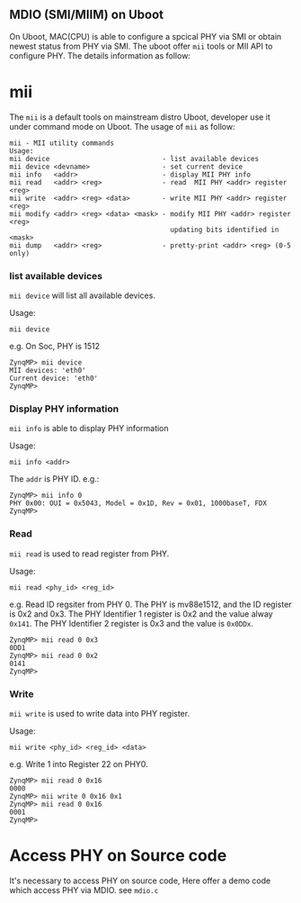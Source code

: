 MDIO (SMI/MIIM) on Uboot
----------------------------------

On Uboot, MAC(CPU) is able to configure a spcical PHY via SMI or obtain newest
status from PHY via SMI. The uboot offer `mii` tools or MII API to configure
PHY. The details information as follow:

# mii

The `mii` is a default tools on mainstream distro Uboot, developer use it under
command mode on Uboot. The usage of `mii` as follow:

```
mii - MII utility commands                                                                                
Usage:
mii device                            - list available devices
mii device <devname>                  - set current device
mii info   <addr>                     - display MII PHY info
mii read   <addr> <reg>               - read  MII PHY <addr> register <reg>
mii write  <addr> <reg> <data>        - write MII PHY <addr> register <reg>
mii modify <addr> <reg> <data> <mask> - modify MII PHY <addr> register <reg>
                                        updating bits identified in <mask>
mii dump   <addr> <reg>               - pretty-print <addr> <reg> (0-5 only)
```

### list available devices

`mii device` will list all available devices.

Usage:

```
mii device
```

e.g. On Soc, PHY is 1512

```
ZynqMP> mii device
MII devices: 'eth0'
Current device: 'eth0'
ZynqMP> 
```

### Display PHY information

`mii info` is able to display PHY information

Usage: 

```
mii info <addr>
```

The `addr` is PHY ID. e.g.:

```
ZynqMP> mii info 0
PHY 0x00: OUI = 0x5043, Model = 0x1D, Rev = 0x01, 1000baseT, FDX
ZynqMP>
```

### Read

`mii read` is used to read register from PHY. 

Usage:

```
mii read <phy_id> <reg_id>
```

e.g. Read ID regsiter from PHY 0. The PHY is mv88e1512, and the ID register
is 0x2 and 0x3. The PHY Identifier 1 register is 0x2 and the value alway 
`0x141`. The PHY Identifier 2 register is 0x3 and the value is `0x0DDx`.

```
ZynqMP> mii read 0 0x3
0DD1
ZynqMP> mii read 0 0x2
0141
ZynqMP> 
```

### Write

`mii write` is used to write data into PHY register.

Usage:

```
mii write <phy_id> <reg_id> <data>
```

e.g. Write 1 into Register 22 on PHY0.

```
ZynqMP> mii read 0 0x16                                                         
0000                                                                            
ZynqMP> mii write 0 0x16 0x1                                                    
ZynqMP> mii read 0 0x16                                                         
0001                                                                            
ZynqMP> 
```

# Access PHY on Source code

It's necessary to access PHY on source code, Here offer a demo code which 
access PHY via MDIO. see `mdio.c`

